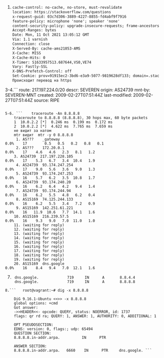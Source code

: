 1.	```"HTTP/1.1 301 Moved Permanently
	cache-control: no-cache, no-store, must-revalidate
	location: https://stackoverflow.com/questions
	x-request-guid: 03c7d306-3889-4227-8855-fd4abf9f7916
	feature-policy: microphone 'none'; speaker 'none'
	content-security-policy: upgrade-insecure-requests; frame-ancestors 'self' 	https://stackexchange.com
	Accept-Ranges: bytes
	Date: Mon, 11 Oct 2021 13:05:12 GMT
	Via: 1.1 varnish
	Connection: close
	X-Served-By: cache-ams21053-AMS
	X-Cache: MISS
	X-Cache-Hits: 0
	X-Timer: S1633957513.687644,VS0,VE74
	Vary: Fastly-SSL
	X-DNS-Prefetch-Control: off
	Set-Cookie: prov=91915ec2-3bd6-e3a9-5077-9819628df133; domain=.stackoverflow.com; 	expires=Fri, 01-Jan-2055 00:00:00 GMT; path=/; HttpOnly"```
	Происходит перевод на https

3-4.``` 
	route:          217.197.224.0/20
	descr:          SEVEREN
	origin:         AS24739
	mnt-by:         SEVEREN-MNT
	created:        2009-02-27T07:51:44Z
	last-modified:  2009-02-27T07:51:44Z
	source:         RIPE 
```

5-6. ```	traceroute -An 8.8.8.8
	traceroute to 8.8.8.8 (8.8.8.8), 30 hops max, 60 byte packets
 	1  10.0.2.2 [*]  0.246 ms  0.199 ms  0.172 ms
 	2  10.0.2.2 [*]  4.622 ms  7.765 ms  7.659 ms
	не видит за натом
	mtr видит  mtr -y 0 8.8.8.8
	 1. AS???    _gateway                                                         0.0%    17    	0.5   0.5   0.2   0.8   0.1
	 2. AS???    172.20.0.1                                                       0.0%    17    4.6   4.6   2.3   8.1   1.2
 	3. AS24739  217.197.228.105                                                  0.0%    17    5.3   6.7   3.4  10.4   1.9
	 4. AS24739  93.174.247.254                                                   0.0%    17    9.0   5.6   3.6   9.0   1.3
	 5. AS24739  93.174.247.253                                                   0.0%    16    5.7   6.2   3.5  10.8   1.7
	 6. AS24739  93.174.240.20                                                    0.0%    16    6.2   6.4   4.2   9.4   1.4
	 7. AS24739  93.174.244.94                                                    0.0%    16    6.2   5.5   4.8   6.2   0.4
	 8. AS15169  74.125.244.133                                                   0.0%    16    6.2   5.5   3.4   7.2   0.9
	 9. AS15169  142.251.61.221                                                   0.0%    16   11.9  10.6   7.7  14.1   1.6
	10. AS15169  216.239.57.5                                                     0.0%    16    9.3   9.0   7.0  11.0   1.0
	11. (waiting for reply)
	12. (waiting for reply)
	13. (waiting for reply)
	14. (waiting for reply)
	15. (waiting for reply)
	16. (waiting for reply)
	17. (waiting for reply)
	18. (waiting for reply)
	19. (waiting for reply)
	20. AS15169  dns.google                                                       0.0%    16    8.4   9.4   7.0  12.1   1.6	
```
7. ```	 ANSWER SECTION:
	dns.google.             719     IN      A       8.8.4.4
	dns.google.             719     IN      A       8.8.8.8
```
8.```	root@vagrant:~# dig -x 8.8.8.8

 	DiG 9.16.1-Ubuntu <<>> -x 8.8.8.8
	global options: +cmd
	Got answer:
	->>HEADER<<- opcode: QUERY, status: NOERROR, id: 1737
	flags: qr rd ra; QUERY: 1, ANSWER: 1, AUTHORITY: 0, ADDITIONAL: 1

	OPT PSEUDOSECTION:
	EDNS: version: 0, flags:; udp: 65494
	QUESTION SECTION:
	8.8.8.8.in-addr.arpa.          IN      PTR

	ANSWER SECTION:
	8.8.8.8.in-addr.arpa.   6660    IN      PTR     dns.google. ```

